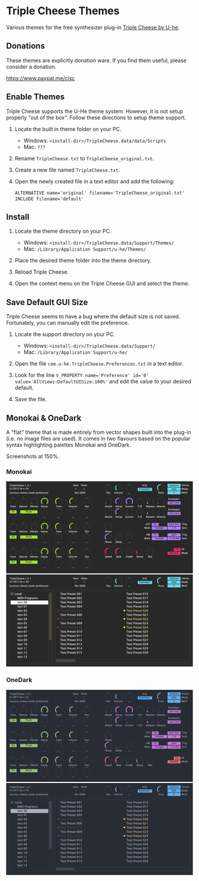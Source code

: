 # Triple Cheese Themes

Various themes for the free synthesizer plug-in [Triple Cheese by U-he](http://www.u-he.com/cms/triple-cheese). 

## Donations

These themes are explicitly donation ware. If you find them useful, please consider a donation.

https://www.paypal.me/cisc

## Enable Themes

Triple Cheese supports the U-He theme system. However, it is not setup properly "out of the box". Follow these directions to setup theme support.

1. Locate the built in theme folder on your PC.
    
    * Windows: `<install-dir>/TripleCheese.data/data/Scripts`
    * Mac: `???`

2. Rename `TripleCheese.txt` to `TripleCheese_original.txt`.

3. Create a new file named `TripleCheese.txt`.

4. Open the newly created file in a text editor and add the following:
   ```
   ALTERNATIVE name='original' filename='TripleCheese_original.txt'  
   INCLUDE filename='default'
   ```
   
## Install

1. Locate the theme directory on your PC.
    
    * Windows: `<install-dir>/TripleCheese.data/Support/Themes/`
    * Mac: `/Library/Application Support/u-he/Themes/`

2. Place the desired theme folder into the theme directory.

3. Reload Triple Cheese.

4. Open the context menu on the Triple Cheese GUI and select the theme.

## Save Default GUI Size

Triple Cheese seems to have a bug where the default size is not saved. Fortunately, you can manually edit the preference.

1. Locate the support directory on your PC.
    
    * Windows: `<install-dir>/TripleCheese.data/Support/`
    * Mac: `/Library/Application Support/u-he/`

2. Open the file `com.u-he.TripleCheese.Preferences.txt` in a text editor.

3. Look for the line `V_PROPERTY name='Preference' id='0' value='AllViews:DefaultUISize:100%'` and edit the value to your desired default.

4. Save the file.

## Monokai & OneDark

A "flat" theme that is made entirely from vector shapes built into the plug-in (i.e. no image files are used). It comes in two flavours based on the popular syntax highlighting palettes Monokai and OneDark.

Screenshots at 150%.

### Monokai
![Alt text](/screenshots/monokai.png?raw=true "monokai gui")
![Alt text](/screenshots/monokai-manager.png?raw=true "monokai gui manager")

### OneDark
![Alt text](/screenshots/onedark.png?raw=true "onedark gui")
![Alt text](/screenshots/onedark-manager.png?raw=true "onedark gui manager")
